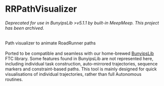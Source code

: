 # RRPathVisualizer
###### Deprecated for use in BunyipsLib >v5.1.1 by built-in MeepMeep. This project has been archived.
Path visualizer to animate RoadRunner paths<br><br>
Ported to be compatible and seamless with our home-brewed [BunyipsLib](https://github.com/Murray-Bridge-Bunyips/BunyipsLib) FTC library.
Some features found in BunyipsLib are not represented here, including individual task construction, auto-mirrored trajectories, sequence markers and constraint-based paths. This tool is mainly designed for quick visualisations of individual trajectories, rather than full Autonomous routines.
